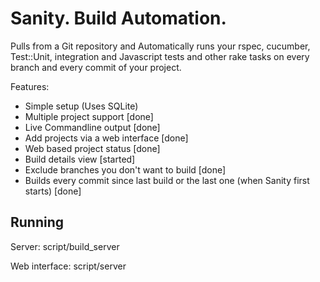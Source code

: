Sanity. Build Automation.
=========================

Pulls from a Git repository and Automatically runs your rspec, cucumber, Test::Unit, integration and Javascript tests and other rake tasks on every branch and every commit of your project.

Features:

* Simple setup (Uses SQLite)
* Multiple project support [done]
* Live Commandline output [done]
* Add projects via a web interface [done]
* Web based project status [done]
* Build details view [started]
* Exclude branches you don't want to build [done]
* Builds every commit since last build or the last one (when Sanity first starts) [done]

Running
-------
Server:
    script/build_server

Web interface:
    script/server

